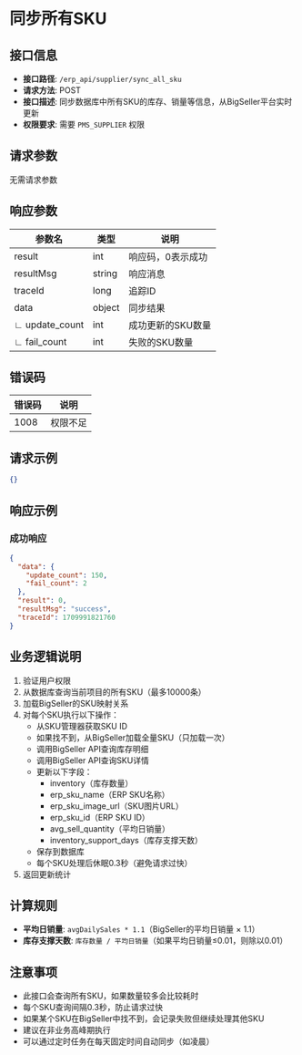 # 同步所有SKU

## 接口信息

- **接口路径**: `/erp_api/supplier/sync_all_sku`
- **请求方法**: POST
- **接口描述**: 同步数据库中所有SKU的库存、销量等信息，从BigSeller平台实时更新
- **权限要求**: 需要 `PMS_SUPPLIER` 权限

## 请求参数

无需请求参数

## 响应参数

| 参数名 | 类型 | 说明 |
|--------|------|------|
| result | int | 响应码，0表示成功 |
| resultMsg | string | 响应消息 |
| traceId | long | 追踪ID |
| data | object | 同步结果 |
| ∟ update_count | int | 成功更新的SKU数量 |
| ∟ fail_count | int | 失败的SKU数量 |

## 错误码

| 错误码 | 说明 |
|--------|------|
| 1008 | 权限不足 |

## 请求示例

```json
{}
```

## 响应示例

### 成功响应

```json
{
  "data": {
    "update_count": 150,
    "fail_count": 2
  },
  "result": 0,
  "resultMsg": "success",
  "traceId": 1709991821760
}
```

## 业务逻辑说明

1. 验证用户权限
2. 从数据库查询当前项目的所有SKU（最多10000条）
3. 加载BigSeller的SKU映射关系
4. 对每个SKU执行以下操作：
   - 从SKU管理器获取SKU ID
   - 如果找不到，从BigSeller加载全量SKU（只加载一次）
   - 调用BigSeller API查询库存明细
   - 调用BigSeller API查询SKU详情
   - 更新以下字段：
     - inventory（库存数量）
     - erp_sku_name（ERP SKU名称）
     - erp_sku_image_url（SKU图片URL）
     - erp_sku_id（ERP SKU ID）
     - avg_sell_quantity（平均日销量）
     - inventory_support_days（库存支撑天数）
   - 保存到数据库
   - 每个SKU处理后休眠0.3秒（避免请求过快）
5. 返回更新统计

## 计算规则

- **平均日销量**: `avgDailySales * 1.1`（BigSeller的平均日销量 × 1.1）
- **库存支撑天数**: `库存数量 / 平均日销量`（如果平均日销量≤0.01，则除以0.01）

## 注意事项

- 此接口会查询所有SKU，如果数量较多会比较耗时
- 每个SKU查询间隔0.3秒，防止请求过快
- 如果某个SKU在BigSeller中找不到，会记录失败但继续处理其他SKU
- 建议在非业务高峰期执行
- 可以通过定时任务在每天固定时间自动同步（如凌晨）

